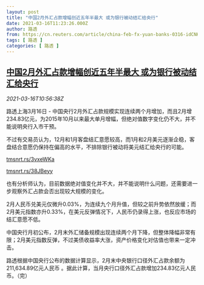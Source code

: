 ```yaml
---
layout: post
title: "中国2月外汇占款增幅创近五年半最大 或为银行被动结汇给央行"
date: 2021-03-16T11:23:26.000Z
author: 路透
from: https://cn.reuters.com/article/china-feb-fx-yuan-banks-0316-idCNKBS2B81DS
tags: [ 路透 ]
categories: [ 路透 ]
---
```

<!--1615893806000-->
[中国2月外汇占款增幅创近五年半最大 或为银行被动结汇给央行](https://cn.reuters.com/article/china-feb-fx-yuan-banks-0316-idCNKBS2B81DS)
------

<div>
<div><i>2021-03-16T10:56:38Z</i></div><p>路透上海3月16日 - 中国央行2月外汇占款规模实现连续两个月增加，而且2月增234.83亿元，为2015年10月以来最大单月增幅，但绝对值数字变化仍不大，并不能说明央行入市干预。</p><p>不过有交易员认为，12月和1月客盘结汇意愿较高，而1月和2月美元逐渐企稳，客盘结合意愿仍保持在偏高的水平，不排除银行被动将美元结汇给央行的可能。</p><p><a href="https://tmsnrt.rs/3vxeWKa">tmsnrt.rs/3vxeWKa</a></p><p><a href="https://tmsnrt.rs/38JBeyy">tmsnrt.rs/38JBeyy</a></p><p>也有分析师认为，目前数据绝对值变化并不大，并不能说明什么问题，还需要进一步观察外汇占款会否出现较大规模的变化。</p><p>2月人民币兑美元仅微升0.03%，为连续九个月升值，但较之前升势依然放缓；而2月美元指数亦升0.33%，在美元反弹情况下，人民币仍录得上涨，也反应市场的结汇意愿不低。</p><p>中国央行月初公布，2月末外汇储备规模出现连续两个月下降，但整体降幅非常有限；2月美元指数反弹，不过美债收益率大涨，资产价格变化对估值也带来一定冲击。</p><p>路透根据中国央行公布的数据计算显示，2月末中央银行口径外汇占款余额为211,634.89亿元人民币 。据此计算，当月央行口径外汇占款增加234.83亿元人民币。（完）</p>
</div>
